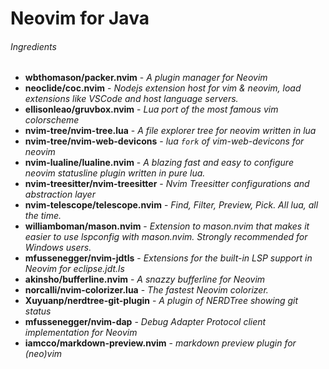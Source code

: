 
# Neovim for Java

###### Ingredients
* **wbthomason/packer.nvim** - *A plugin manager for Neovim*
* **neoclide/coc.nvim** - *Nodejs extension host for vim & neovim, load extensions like VSCode and host language servers.*
* **ellisonleao/gruvbox.nvim** - *Lua port of the most famous vim colorscheme*
* **nvim-tree/nvim-tree.lua** - *A file explorer tree for neovim written in lua*
* **nvim-tree/nvim-web-devicons** - *lua `fork` of vim-web-devicons for neovim*
* **nvim-lualine/lualine.nvim** - *A blazing fast and easy to configure neovim statusline plugin written in pure lua.*
* **nvim-treesitter/nvim-treesitter** - *Nvim Treesitter configurations and abstraction layer*
* **nvim-telescope/telescope.nvim** - *Find, Filter, Preview, Pick. All lua, all the time.*
* **williamboman/mason.nvim** - *Extension to mason.nvim that makes it easier to use lspconfig with mason.nvim. Strongly recommended for Windows users.*
* **mfussenegger/nvim-jdtls** - *Extensions for the built-in LSP support in Neovim for eclipse.jdt.ls*
* **akinsho/bufferline.nvim** - *A snazzy bufferline for Neovim*
* **norcalli/nvim-colorizer.lua** - *The fastest Neovim colorizer.*
* **Xuyuanp/nerdtree-git-plugin** - *A plugin of NERDTree showing git status*
* **mfussenegger/nvim-dap** - *Debug Adapter Protocol client implementation for Neovim*
* **iamcco/markdown-preview.nvim** - *markdown preview plugin for (neo)vim*
